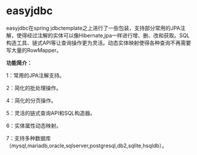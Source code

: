 # easyjdbc
 easyjdbc在spring jdbctemplate之上进行了一些包装，支持部分常用的JPA注解，使得经过注解的实体可以像Hibernate,jpa一样进行增、删、改和获取。SQL构造工具、链式API等让查询操作更为灵活。动态实体映射使得各种查询不再需要写大量的RowMapper。


**功能简介：**

1：常用的JPA注解支持。

2：简化的批处理操作。

4：简化的分页操作。

5：灵活的链式查询API和SQL构造器。

6：实体属性动态映射。

7：支持多种数据库（mysql,mariadb,oracle,sqlserver,postgresql,db2,sqlite,hsqldb）。
